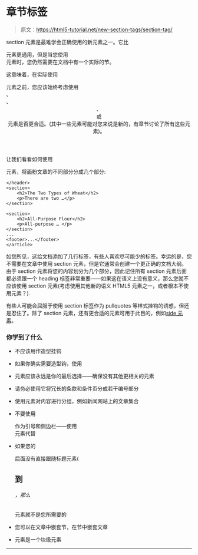 # 章节标签

> 原文：<https://html5-tutorial.net/new-section-tags/section-tag/>

section 元素是最难学会正确使用的新元素之一。它比

<article>元素更通用，但是当您使用

<section>元素时，您仍然需要在文档中有一个实际的节。</section>

</article>

这意味着，在实际使用

<section>元素之前，您应该始终考虑使用

<nav>、

<aside>、

<header>、

<footer>或

<article>元素是否更合适。(其中一些元素可能对您来说是新的，有章节讨论了所有这些元素)。</article>

</footer>

</header>

</aside>

</nav>

</section>

让我们看看如何使用

<section>元素，将面粉文章的不同部分分成几个部分:</section>

```
</header>
<section>
	<h2>The Two Types of Wheat</h2>
	<p>There are two …</p>
</section>

<section>
	<h2>All-Purpose Flour</h2>
	<p>All-purpose … </p>
</section>
...
<footer>...</footer>
</article>
```

如您所见，这给文档添加了几行标签，有些人喜欢尽可能少的标签。幸运的是，您不需要在文章中使用 section 元素，但是它通常会创建一个更正确的文档大纲。
由于 section 元素将您的内容划分为几个部分，因此记住所有 section 元素后面都必须跟一个 heading 标签非常重要——如果这在语义上没有意义，那么您就不应该使用 section 元素(考虑使用其他新的语义 HTML5 元素之一，或者根本不使用元素？).

有些人可能会屈服于使用 section 标签作为 pullquotes 等样式挂钩的诱惑，但还是忍住了。除了 section 元素，还有更合适的元素可用于此目的，例如[side 元素](/new-section-tags/aside-tag/)。

<input type="hidden" name="IL_IN_ARTICLE">

### 你学到了什么

*   <section>不应该用作造型挂钩</section>

*   如果你确实需要造型钩，使用
*   <section>元素应该永远是你的最后选择——确保没有其他更相关的元素</section>

*   请务必使用它将冗长的条款和条件页分成若干编号部分
*   使用<sections>元素对内容进行分组，例如新闻网站上的文章集合</sections>
*   不要使用

    <section>作为引号和侧边栏——使用

    <aside>元素代替</aside>

    </section>

*   如果您的

    <section>后面没有直接跟随标题元素(

    # 到

    ###### ，那么

    <section>元素就不是您所需要的</section>

    </section>

*   您可以在文章中嵌套节，在节中嵌套文章
*   <section>元素是一个块级元素</section>

* * *